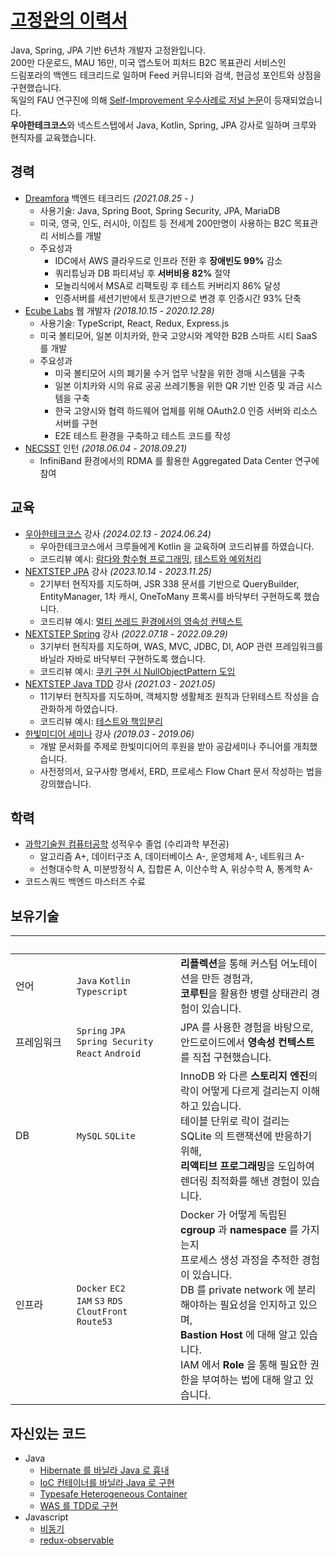 # [고정완의 이력서](https://ghojeong.github.io/)

Java, Spring, JPA 기반 6년차 개발자 고정완입니다.  
200만 다운로드, MAU 16만, 미국 앱스토어 피처드 B2C 목표관리 서비스인  
드림포라의 백엔드 테크리드로 일하며 Feed 커뮤니티와 검색, 현금성 포인트와 상점을 구현했습니다.  
독일의 FAU 연구진에 의해 [Self-Improvement 우수사례로 저널 논문](https://www.jmir.org/2025/1/e65214/)이 등재되었습니다.  
**우아한테크코스**와 넥스트스텝에서 Java, Kotlin, Spring, JPA 강사로 일하며 크루와 현직자를 교육했습니다.

## 경력

- [Dreamfora](https://github.com/ghojeong/resume/blob/main/dreamfora/README.md) 백엔드 테크리드 *(2021.08.25 - )*
  - 사용기술: Java, Spring Boot, Spring Security, JPA, MariaDB
  - 미국, 영국, 인도, 러시아, 이집트 등 전세계 200만명이 사용하는 B2C 목표관리 서비스를 개발
  - 주요성과
    - IDC에서 AWS 클라우드로 인프라 전환 후 **장애빈도 99%** 감소
    - 쿼리튜닝과 DB 파티셔닝 후 **서버비용 82%** 절약
    - 모놀리식에서 MSA로 리팩토링 후 테스트 커버리지 86% 달성
    - 인증서버를 세션기반에서 토큰기반으로 변경 후 인증시간 93% 단축
- [Ecube Labs](https://github.com/ghojeong/resume/blob/main/ecubelabs/README.md) 웹 개발자 *(2018.10.15 - 2020.12.28)*
  - 사용기술: TypeScript, React, Redux, Express.js
  - 미국 볼티모어, 일본 이치카와, 한국 고양시와 계약한 B2B 스마트 시티 SaaS 를 개발
  - 주요성과
    - 미국 볼티모어 시의 폐기물 수거 업무 낙찰을 위한 경매 시스템을 구축
    - 일본 이치카와 시의 유료 공공 쓰레기통을 위한 QR 기반 인증 및 과금 시스템을 구축
    - 한국 고양시와 협력 하드웨어 업체를 위해 OAuth2.0 인증 서버와 리소스 서버를 구현
    - E2E 테스트 환경을 구축하고 테스트 코드를 작성
- [NECSST](https://next.cs.vt.edu) 인턴 *(2018.06.04 - 2018.09.21)*
  - InfiniBand 환경에서의 RDMA 를 활용한 Aggregated Data Center 연구에 참여

## 교육

- [우아한테크코스](https://www.woowacourse.io) 강사 *(2024.02.13 - 2024.06.24)*
  - 우아한테크코스에서 크루들에게 Kotlin 을 교육하며 코드리뷰를 하였습니다.
  - 코드리뷰 예시: [람다와 함수형 프로그래밍](https://github.com/woowacourse/kotlin-omok/pull/55#discussion_r1535278325), [테스트와 예외처리](https://github.com/woowacourse/kotlin-lotto/pull/93#issuecomment-1970238649)
- [NEXTSTEP JPA](https://edu.nextstep.camp/c/UHESCzBt) 강사 *(2023.10.14 - 2023.11.25)*
  - 2기부터 현직자를 지도하며, JSR 338 문서를 기반으로 QueryBuilder, EntityManager, 1차 캐시, OneToMany 프록시를 바닥부터 구현하도록 했습니다.
  - 코드리뷰 예시: [멀티 쓰레드 환경에서의 영속성 컨텍스트](https://github.com/next-step/jpa-entity-manager/pull/39#discussion_r1372620312)
- [NEXTSTEP Spring](https://edu.nextstep.camp/c/4YUvqn9V) 강사 *(2022.07.18 - 2022.09.29)*
  - 3기부터 현직자를 지도하며, WAS, MVC, JDBC, DI, AOP 관련 프레임워크를 바닐라 자바로 바닥부터 구현하도록 했습니다.
  - 코드리뷰 예시: [쿠키 구현 시 NullObjectPattern 도입](https://github.com/next-step/java-http/pull/43#discussion_r1676799820)
- [NEXTSTEP Java TDD](https://edu.nextstep.camp/c/8fWRxNWU) 강사 *(2021.03 - 2021.05)*
  - 11기부터 현직자를 지도하며, 객체지향 생활체조 원칙과 단위테스트 작성을 습관화하게 하였습니다.
  - 코드리뷰 예시: [테스트와 책임분리](https://github.com/next-step/java-racingcar/pull/3214#issuecomment-1095750744)
- [한빛미디어 세미나](http://www.hanbit.co.kr/store/education/edu_view.html?p_code=S3414110334) 강사 *(2019.03 - 2019.06)*
  - 개발 문서화를 주제로 한빛미디어의 후원을 받아 공감세미나 주니어를 개최했습니다.
  - 사전정의서, 요구사항 명세서, ERD, 프로세스 Flow Chart 문서 작성하는 법을 강의했습니다.

## 학력

- [과학기술원 컴퓨터공학](https://cse.unist.ac.kr) 성적우수 졸업 (수리과학 부전공)
  - 알고리즘 A+, 데이터구조 A, 데이터베이스 A-, 운영체제 A-, 네트워크 A-
  - 선형대수학 A, 미분방정식 A, 집합론 A, 이산수학 A, 위상수학 A, 통계학 A-
- 코드스쿼드 백엔드 마스터즈 수료

## 보유기술

|&nbsp;&nbsp;&nbsp;&nbsp;&nbsp;&nbsp;&nbsp;&nbsp;&nbsp;&nbsp;&nbsp;&nbsp;&nbsp;&nbsp;&nbsp;&nbsp;&nbsp;&nbsp;&nbsp;|&nbsp;&nbsp;&nbsp;&nbsp;&nbsp;&nbsp;&nbsp;&nbsp;&nbsp;&nbsp;&nbsp;&nbsp;&nbsp;&nbsp;&nbsp;&nbsp;&nbsp;&nbsp;&nbsp;&nbsp;&nbsp;&nbsp;&nbsp;&nbsp;&nbsp;&nbsp;&nbsp;&nbsp;&nbsp;&nbsp;&nbsp;&nbsp;&nbsp;&nbsp;&nbsp;||
|--|--|--|
|언어|`Java` `Kotlin` <br> `Typescript`|**리플렉션**을 통해 커스텀 어노테이션을 만든 경험과, <br> **코루틴**을 활용한 병렬 상태관리 경험이 있습니다.|
|프레임워크|`Spring` `JPA` <br> `Spring Security` <br> `React` `Android`|JPA 를 사용한 경험을 바탕으로, <br> 안드로이드에서 **영속성 컨텍스트**를 직접 구현했습니다.|
|DB|`MySQL` `SQLite`|InnoDB 와 다른 **스토리지 엔진**의 락이 어떻게 다르게 걸리는지 이해하고 있습니다. <br> 테이블 단위로 락이 걸리는 SQLite 의 트랜잭션에 반응하기 위해, <br> **리액티브 프로그래밍**을 도입하여 렌더링 최적화를 해낸 경험이 있습니다.|
|인프라|`Docker` `EC2` <br> `IAM` `S3` `RDS` <br> `CloutFront` <br> `Route53`|Docker 가 어떻게 독립된 **cgroup** 과 **namespace** 를 가지는지 <br> 프로세스 생성 과정을 추적한 경험이 있습니다. <br> DB 를 private network 에 분리해야하는 필요성을 인지하고 있으며, <br> **Bastion Host** 에 대해 알고 있습니다. <br> IAM 에서 **Role** 을 통해 필요한 권한을 부여하는 법에 대해 알고 있습니다.|

## 자신있는 코드

- Java
  - [Hibernate 를 바닐라 Java 로 흉내](https://github.com/ghojeong/jpa-association)
  - [IoC 컨테이너를 바닐라 Java 로 구현](https://github.com/ghojeong/playground/tree/main/dependency/src/main/java/ioc)
  - [Typesafe Heterogeneous Container](https://github.com/ghojeong/Effective-Java-Study/blob/main/pyro/item33.md)
  - [WAS 를 TDD로 구현](https://github.com/ghojeong/jwp-was)
- Javascript
  - [비동기](https://github.com/ghojeong/resume/blob/master/code/js/runTasks.js)
  - [redux-observable](https://github.com/ghojeong/resume/blob/master/code/README.md)
